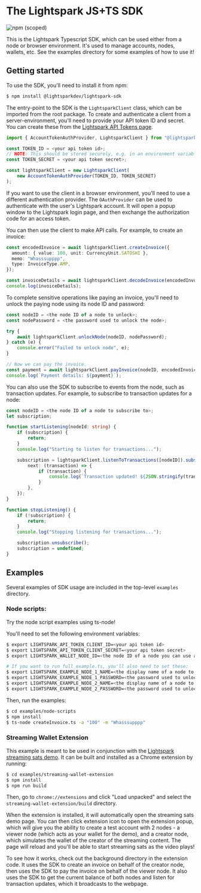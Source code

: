 # The Lightspark JS+TS SDK

![npm (scoped)](https://img.shields.io/npm/v/@lightsparkdev/lightspark-sdk)

This is the Lightspark Typescript SDK, which can be used either from a node or browser environment. It's used to manage accounts, nodes, wallets, etc. See the examples directory for some examples of how to use it!

## Getting started

To use the SDK, you'll need to install it from npm:

```bash
$ npm install @lightsparkdev/lightspark-sdk
```

The entry-point to the SDK is the `LightsparkClient` class, which can be imported from the root package.
To create and authenticate a client from a server-environment, you'll need to provide your API token ID and secret. You can create these from the [Lightspark API Tokens page](https://app.lightspark.com/api-config).

```typescript
import { AccountTokenAuthProvider, LightsparkClient } from "@lightsparkdev/lightspark-sdk";

const TOKEN_ID = <your api token id>;
// NOTE: This should be stored securely, e.g. in an environment variable and shouldn't be present in client-side code.
const TOKEN_SECRET = <your api token secret>;

const lightsparkClient = new LightsparkClient(
    new AccountTokenAuthProvider(TOKEN_ID, TOKEN_SECRET)
);
```

If you want to use the client in a browser environment, you'll need to use a different authentication provider. The `OAuthProvider` can be used to authenticate with the user's Lightspark account. It will open a popup window to the Lightspark login page, and then exchange the authorization code for an access token.

You can then use the client to make API calls. For example, to create an invoice:

```typescript
const encodedInvoice = await lightsparkClient.createInvoice({
  amount: { value: 100, unit: CurrencyUnit.SATOSHI },
  memo: "Whasssupppp",
  type: InvoiceType.AMP,
});

const invoiceDetails = await lightsparkClient.decodeInvoice(encodedInvoice);
console.log(invoiceDetails);
```

To complete sensitive operations like paying an invoice, you'll need to unlock the paying node using its node ID and password:

```typescript
const nodeID = <the node ID of a node to unlock>;
const nodePassword = <the password used to unlock the node>;

try {
    await lightsparkClient.unlockNode(nodeID, nodePassword);
} catch (e) {
    console.error("Failed to unlock node", e);
}

// Now we can pay the invoice.
const payment = await lightsparkClient.payInvoice(nodeID, encodedInvoice, 1000);
console.log(`Payment details: ${payment}`);
```

You can also use the SDK to subscribe to events from the node, such as transaction updates. For example, to subscribe to transaction updates for a node:

```typescript
const nodeID = <the node ID of a node to subscribe to>;
let subscription;

function startListening(nodeId: string) {
    if (subscription) {
        return;
    }
    console.log("Starting to listen for transactions...");

    subscription = lightsparkClient.listenToTransactions([nodeID]).subscribe({
        next: (transaction) => {
            if (transaction) {
                console.log(`Transaction updated! ${JSON.stringify(transaction)}`);
            }
        },
    });
}

function stopListening() {
    if (!subscription) {
        return;
    }
    console.log("Stopping listening for transactions...");

    subscription.unsubscribe();
    subscription = undefined;
}
```

## Examples

Several examples of SDK usage are included in the top-level `examples` directory.

### Node scripts:

Try the node script examples using ts-node!

You'll need to set the following environment variables:

```bash
$ export LIGHTSPARK_API_TOKEN_CLIENT_ID=<your api token id>
$ export LIGHTSPARK_API_TOKEN_CLIENT_SECRET=<your api token secret>
$ export LIGHTSPARK_WALLET_NODE_ID=<the node ID of a node you can use as your default wallet>

# If you want to run full_example.ts, you'll also need to set these:
$ export LIGHTSPARK_EXAMPLE_NODE_1_NAME=<the display name of a node to use in the example>
$ export LIGHTSPARK_EXAMPLE_NODE_1_PASSWORD=<the password used to unlock node 1>
$ export LIGHTSPARK_EXAMPLE_NODE_2_NAME=<the display name of a node to use in the example>
$ export LIGHTSPARK_EXAMPLE_NODE_2_PASSWORD=<the password used to unlock node 2>
```

Then, run the examples:

```bash
$ cd examples/node-scripts
$ npm install
$ ts-node createInvoice.ts -a "100" -m "Whasssupppp"
```

### Streaming Wallet Extension

This example is meant to be used in conjunction with the [Lightspark streaming sats demo](https://app.lightspark.com/demos/streaming). It can be built and installed as a Chrome extension by running:

```bash
$ cd examples/streaming-wallet-extension
$ npm install
$ npm run build
```

Then, go to `chrome://extensions` and click "Load unpacked" and select the `streaming-wallet-extension/build` directory.

When the extension is installed, it will automatically open the streaming sats demo page. You can then click extension icon to open the extension popup, which will give you the ability to create a test account with 2 nodes - a viewer node (which acts as your wallet for the demo), and a creator node, which simulates the wallet of the creator of the streaming content. The page will reload and you'll be able to start streaming sats as the video plays!

To see how it works, check out the background directory in the extension code. It uses the SDK to create an invoice on behalf of the creator node, then uses the SDK to pay the invoice on behalf of the viewer node. It also uses the SDK to get the current balance of both nodes and listen for transaction updates, which it broadcasts to the webpage.
